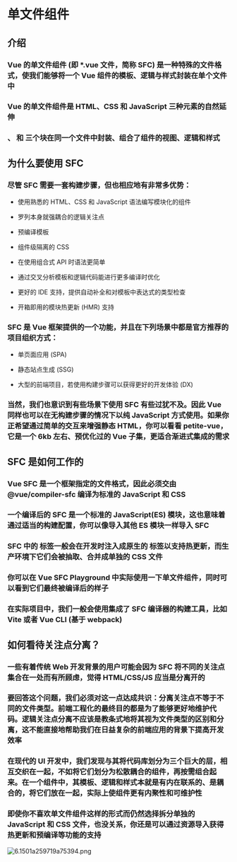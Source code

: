 # 单文件组件

## 介绍

### Vue 的单文件组件 (即 *.vue 文件，简称 SFC) 是一种特殊的文件格式，使我们能够将一个 Vue 组件的模板、逻辑与样式封装在单个文件中

### Vue 的单文件组件是 HTML、CSS 和 JavaScript 三种元素的自然延伸

### 、 和  三个块在同一个文件中封装、组合了组件的视图、逻辑和样式

## 为什么要使用 SFC

### 尽管 SFC 需要一套构建步骤，但也相应地有非常多优势：

- 使用熟悉的 HTML、CSS 和 JavaScript 语法编写模块化的组件

- 罗列本身就强耦合的逻辑关注点

- 预编译模板

- 组件级隔离的 CSS

- 在使用组合式 API 时语法更简单

- 通过交叉分析模板和逻辑代码能进行更多编译时优化

- 更好的 IDE 支持，提供自动补全和对模板中表达式的类型检查

- 开箱即用的模块热更新 (HMR) 支持

### SFC 是 Vue 框架提供的一个功能，并且在下列场景中都是官方推荐的项目组织方式：

- 单页面应用 (SPA)

- 静态站点生成 (SSG)

- 大型的前端项目，若使用构建步骤可以获得更好的开发体验 (DX)

### 当然，我们也意识到有些场景下使用 SFC 有些过犹不及。因此 Vue 同样也可以在无构建步骤的情况下以纯 JavaScript 方式使用。如果你正希望通过简单的交互来增强静态 HTML，你可以看看 petite-vue，它是一个 6kb 左右、预优化过的 Vue 子集，更适合渐进式集成的需求

## SFC 是如何工作的

### Vue SFC 是一个框架指定的文件格式，因此必须交由 @vue/compiler-sfc 编译为标准的 JavaScript 和 CSS

### 一个编译后的 SFC 是一个标准的 JavaScript(ES) 模块，这也意味着通过适当的构建配置，你可以像导入其他 ES 模块一样导入 SFC

### SFC 中的  标签一般会在开发时注入成原生的  标签以支持热更新，而生产环境下它们会被抽取、合并成单独的 CSS 文件

### 你可以在 Vue SFC Playground 中实际使用一下单文件组件，同时可以看到它们最终被编译后的样子

### 在实际项目中，我们一般会使用集成了 SFC 编译器的构建工具，比如 Vite 或者 Vue CLI (基于 webpack)

## 如何看待关注点分离？

### 一些有着传统 Web 开发背景的用户可能会因为 SFC 将不同的关注点集合在一处而有所顾虑，觉得 HTML/CSS/JS 应当是分离开的

### 要回答这个问题，我们必须对这一点达成共识：分离关注点不等于不同的文件类型。前端工程化的最终目的都是为了能够更好地维护代码。逻辑关注点分离不应该是教条式地将其视为文件类型的区别和分离，这不能直接地帮助我们在日益复杂的前端应用的背景下提高开发效率

### 在现代的 UI 开发中，我们发现与其将代码库划分为三个巨大的层，相互交织在一起，不如将它们划分为松散耦合的组件，再按需组合起来。在一个组件中，其模板、逻辑和样式本就是有内在联系的、是耦合的，将它们放在一起，实际上使组件更有内聚性和可维护性

### 即使你不喜欢单文件组件这样的形式而仍然选择拆分单独的 JavaScript 和 CSS 文件，也没关系，你还是可以通过资源导入获得热更新和预编译等功能的支持


![6.1501a259719a75394.png](https://img.picgo.net/2024/02/10/6.1501a259719a75394.png)